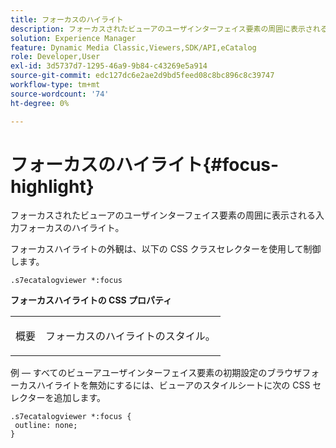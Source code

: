 ```yaml
---
title: フォーカスのハイライト
description: フォーカスされたビューアのユーザインターフェイス要素の周囲に表示される入力フォーカスのハイライト。
solution: Experience Manager
feature: Dynamic Media Classic,Viewers,SDK/API,eCatalog
role: Developer,User
exl-id: 3d5737d7-1295-46a9-9b84-c43269e5a914
source-git-commit: edc127dc6e2ae2d9bd5feed08c8bc896c8c39747
workflow-type: tm+mt
source-wordcount: '74'
ht-degree: 0%

---
```


# フォーカスのハイライト{#focus-highlight}

フォーカスされたビューアのユーザインターフェイス要素の周囲に表示される入力フォーカスのハイライト。

<!--<a id="section_E8B3D0BF9FF548F188F717D6EA65EC32"></a>-->

フォーカスハイライトの外観は、以下の CSS クラスセレクターを使用して制御します。

```
.s7ecatalogviewer *:focus
```

**フォーカスハイライトの CSS プロパティ**

<table id="table_C48C56E696304C9BAFEE71BA9EA9A174"> 
 <tbody> 
  <tr> 
   <td colname="col1"> <p> <span class="codeph"> 概要 </span> </p> </td> 
   <td colname="col2"> <p> フォーカスのハイライトのスタイル。 </p> </td> 
  </tr> 
 </tbody> 
</table>

例 — すべてのビューアユーザインターフェイス要素の初期設定のブラウザフォーカスハイライトを無効にするには、ビューアのスタイルシートに次の CSS セレクターを追加します。

```
.s7ecatalogviewer *:focus { 
 outline: none; 
}
```
